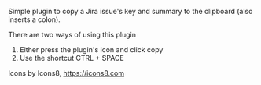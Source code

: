 Simple plugin to copy a Jira issue's key and summary to the clipboard (also inserts a colon).

There are two ways of using this plugin
1. Either press the plugin's icon and click copy
2. Use the shortcut CTRL + SPACE 

Icons by Icons8, https://icons8.com


